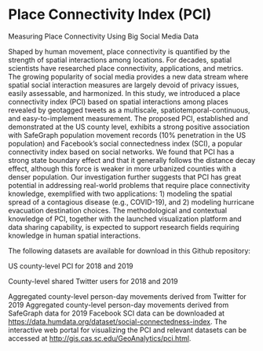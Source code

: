 # Place Connectivity Index (PCI)
Measuring Place Connectivity Using Big Social Media Data

Shaped by human movement, place connectivity is quantified by the strength of spatial interactions among locations. For decades, spatial scientists have researched place connectivity, applications, and metrics. The growing popularity of social media provides a new data stream where spatial social interaction measures are largely devoid of privacy issues, easily assessable, and harmonized. In this study, we introduced a place connectivity index (PCI) based on spatial interactions among places revealed by geotagged tweets as a multiscale, spatiotemporal-continuous, and easy-to-implement measurement. The proposed PCI, established and demonstrated at the US county level, exhibits a strong positive association with SafeGraph population movement records (10% penetration in the US population) and Facebook’s social connectedness index (SCI), a popular connectivity index based on social networks. We found that PCI has a strong state boundary effect and that it generally follows the distance decay effect, although this force is weaker in more urbanized counties with a denser population. Our investigation further suggests that PCI has great potential in addressing real-world problems that require place connectivity knowledge, exemplified with two applications: 1) modeling the spatial spread of a contagious disease (e.g., COVID-19), and 2) modeling hurricane evacuation destination choices. The methodological and contextual knowledge of PCI, together with the launched visualization platform and data sharing capability, is expected to support research fields requiring knowledge in human spatial interactions.

The following datasets are available for download in this Github repository: 

US county-level PCI for 2018 and 2019

County-level shared Twitter users for 2018 and 2019

Aggregated county-level person-day movements derived from Twitter for 2019
Aggregated county-level person-day movements derived from SafeGraph data for 2019
Facebook SCI data can be downloaded at https://data.humdata.org/dataset/social-connectedness-index. 
The interactive web portal for visualizing the PCI and relevant datasets can be accessed at http://gis.cas.sc.edu/GeoAnalytics/pci.html.
